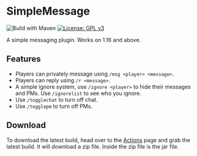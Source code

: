 # SimpleMessage
![Build with Maven](https://github.com/DESTROYMC-NET/SimpleMessage/workflows/Build%20with%20Maven/badge.svg) [![License: GPL v3](https://img.shields.io/badge/License-GPLv3-blue.svg)](https://www.gnu.org/licenses/gpl-3.0)

A simple messaging plugin. Works on 1.16 and above.
## Features
- Players can privately message using `/msg <player> <message>`.
- Players can reply using `/r <message>`.
- A simple ignore system, use `/ignore <player>` to hide their messages and PMs. Use `/ignorelist` to see who you ignore.
- Use `/togglechat` to turn off chat.
- Use `/togglepm` to turn off PMs.

## Download
To download the latest build, head over to the [Actions](https://github.com/DESTROYMC-NET/SimpleMessage/actions) page and grab the latest build. It will download a zip file. Inside the zip file is the jar file.
